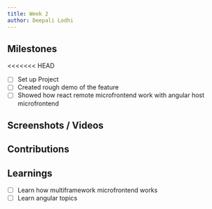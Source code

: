 ```yaml
---
title: Week 2
author: Deepali Lodhi
---
```


## Milestones
<<<<<<< HEAD
- [ ] Set up Project
- [ ] Created rough demo of the feature 
- [ ] Showed how react remote microfrontend work with angular host microfrontend

## Screenshots / Videos 

## Contributions

## Learnings
-[ ] Learn how multiframework microfrontend works
-[ ] Learn angular topics